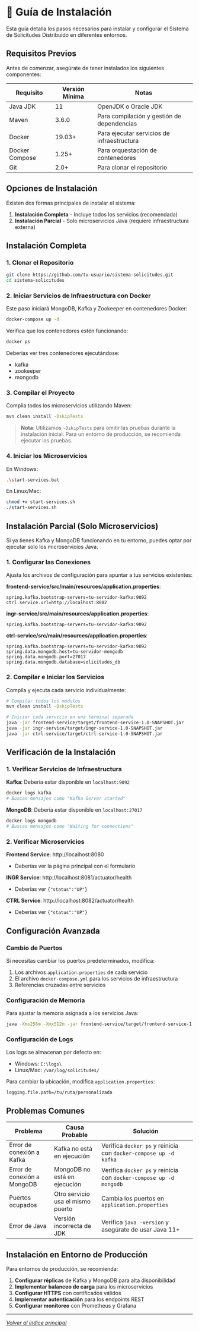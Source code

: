 # 🚀 Guía de Instalación

Esta guía detalla los pasos necesarios para instalar y configurar el Sistema de Solicitudes Distribuido en diferentes entornos.

## Requisitos Previos

Antes de comenzar, asegúrate de tener instalados los siguientes componentes:

| Requisito | Versión Mínima | Notas |
|-----------|----------------|-------|
| Java JDK | 11 | OpenJDK o Oracle JDK |
| Maven | 3.6.0 | Para compilación y gestión de dependencias |
| Docker | 19.03+ | Para ejecutar servicios de infraestructura |
| Docker Compose | 1.25+ | Para orquestación de contenedores |
| Git | 2.0+ | Para clonar el repositorio |

## Opciones de Instalación

Existen dos formas principales de instalar el sistema:

1. **Instalación Completa** - Incluye todos los servicios (recomendada)
2. **Instalación Parcial** - Solo microservicios Java (requiere infraestructura externa)

## Instalación Completa

### 1. Clonar el Repositorio

```bash
git clone https://github.com/tu-usuario/sistema-solicitudes.git
cd sistema-solicitudes
```

### 2. Iniciar Servicios de Infraestructura con Docker

Este paso iniciará MongoDB, Kafka y Zookeeper en contenedores Docker:

```bash
docker-compose up -d
```

Verifica que los contenedores estén funcionando:

```bash
docker ps
```

Deberías ver tres contenedores ejecutándose:
- kafka
- zookeeper
- mongodb

### 3. Compilar el Proyecto

Compila todos los microservicios utilizando Maven:

```bash
mvn clean install -DskipTests
```

> **Nota**: Utilizamos `-DskipTests` para omitir las pruebas durante la instalación inicial. Para un entorno de producción, se recomienda ejecutar las pruebas.

### 4. Iniciar los Microservicios

En Windows:
```bash
.\start-services.bat
```

En Linux/Mac:
```bash
chmod +x start-services.sh
./start-services.sh
```

## Instalación Parcial (Solo Microservicios)

Si ya tienes Kafka y MongoDB funcionando en tu entorno, puedes optar por ejecutar solo los microservicios Java.

### 1. Configurar las Conexiones

Ajusta los archivos de configuración para apuntar a tus servicios existentes:

**frontend-service/src/main/resources/application.properties**:
```properties
spring.kafka.bootstrap-servers=tu-servidor-kafka:9092
ctrl.service.url=http://localhost:8082
```

**ingr-service/src/main/resources/application.properties**:
```properties
spring.kafka.bootstrap-servers=tu-servidor-kafka:9092
```

**ctrl-service/src/main/resources/application.properties**:
```properties
spring.kafka.bootstrap-servers=tu-servidor-kafka:9092
spring.data.mongodb.host=tu-servidor-mongodb
spring.data.mongodb.port=27017
spring.data.mongodb.database=solicitudes_db
```

### 2. Compilar e Iniciar los Servicios

Compila y ejecuta cada servicio individualmente:

```bash
# Compilar todos los módulos
mvn clean install -DskipTests

# Iniciar cada servicio en una terminal separada
java -jar frontend-service/target/frontend-service-1.0-SNAPSHOT.jar
java -jar ingr-service/target/ingr-service-1.0-SNAPSHOT.jar
java -jar ctrl-service/target/ctrl-service-1.0-SNAPSHOT.jar
```

## Verificación de la Instalación

### 1. Verificar Servicios de Infraestructura

**Kafka**: Debería estar disponible en `localhost:9092`
```bash
docker logs kafka
# Buscas mensajes como "Kafka Server started"
```

**MongoDB**: Debería estar disponible en `localhost:27017`
```bash
docker logs mongodb
# Buscas mensajes como "Waiting for connections"
```

### 2. Verificar Microservicios

**Frontend Service**: http://localhost:8080
- Deberías ver la página principal con el formulario

**INGR Service**: http://localhost:8081/actuator/health
- Deberías ver `{"status":"UP"}`

**CTRL Service**: http://localhost:8082/actuator/health
- Deberías ver `{"status":"UP"}`

## Configuración Avanzada

### Cambio de Puertos

Si necesitas cambiar los puertos predeterminados, modifica:

1. Los archivos `application.properties` de cada servicio
2. El archivo `docker-compose.yml` para los servicios de infraestructura
3. Referencias cruzadas entre servicios

### Configuración de Memoria

Para ajustar la memoria asignada a los servicios Java:

```bash
java -Xms256m -Xmx512m -jar frontend-service/target/frontend-service-1.0-SNAPSHOT.jar
```

### Configuración de Logs

Los logs se almacenan por defecto en:
- Windows: `C:\logs\`
- Linux/Mac: `/var/log/solicitudes/`

Para cambiar la ubicación, modifica `application.properties`:

```properties
logging.file.path=/tu/ruta/personalizada
```

## Problemas Comunes

| Problema | Causa Probable | Solución |
|----------|----------------|----------|
| Error de conexión a Kafka | Kafka no está en ejecución | Verifica `docker ps` y reinicia con `docker-compose up -d kafka` |
| Error de conexión a MongoDB | MongoDB no está en ejecución | Verifica `docker ps` y reinicia con `docker-compose up -d mongodb` |
| Puertos ocupados | Otro servicio usa el mismo puerto | Cambia los puertos en `application.properties` |
| Error de Java | Versión incorrecta de JDK | Verifica `java -version` y asegúrate de usar Java 11+ |

## Instalación en Entorno de Producción

Para entornos de producción, se recomienda:

1. **Configurar réplicas** de Kafka y MongoDB para alta disponibilidad
2. **Implementar balanceo de carga** para los microservicios
3. **Configurar HTTPS** con certificados válidos
4. **Implementar autenticación** para los endpoints REST
5. **Configurar monitoreo** con Prometheus y Grafana

---

*[Volver al índice principal](WIKI.md)* 